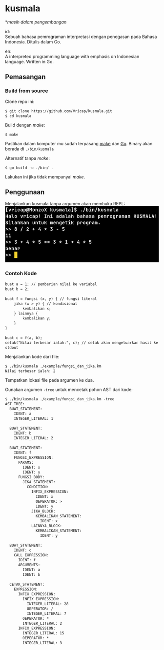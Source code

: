 # kusmala  
**masih dalam pengembangan*  

id:  
Sebuah bahasa pemrograman interpretasi dengan penegasan pada Bahasa Indonesia. Ditulis dalam Go.  


en:  
A interpreted programming language with emphasis on Indonesian language. Written in Go.  

## Pemasangan  
### Build from source  
Clone repo ini:
```
$ git clone https://github.com/Vricap/kusmala.git  
$ cd kusmala
```  

Build dengan *make*:  
```
$ make
```  
Pastikan dalam komputer mu sudah terpasang [make](https://www.gnu.org/software/make/) dan [Go](https://go.dev/). Binary akan berada di `./bin/kusmala`  

Alternatif tanpa *make*:  
```
$ go build -o ./bin/ .
```  
Lakukan ini jika tidak mempunyai *make*.  

## Penggunaan  
Menjalankan kusmala tanpa argumen akan membuka REPL:  
![screenshot 1](./resource/screenshot/1.png)  

### Contoh Kode  
```
buat a = 1; // pemberian nilai ke variabel
buat b = 2;

buat f = fungsi (x, y) { // fungsi literal
	jika (x > y) { // kondisional 
		kembalikan x;
	} lainnya {
		kembalikan y;
	}
}

buat c = f(a, b);
cetak("Nilai terbesar ialah:", c); // cetak akan mengeluarkan hasil ke stdout
```  

Menjalankan kode dari file:  
```
$ ./bin/kusmala ./example/fungsi_dan_jika.km  
Nilai terbesar ialah: 2
```  
Tempatkan lokasi file pada argumen ke dua.  

Gunakan argumen `-tree` untuk mencetak pohon AST dari kode:  
```
$ ./bin/kusmala ./example/fungsi_dan_jika.km -tree  
AST_TREE:
  BUAT_STATEMENT:
    IDENT: a
    INTEGER_LITERAL: 1

  BUAT_STATEMENT:
    IDENT: b
    INTEGER_LITERAL: 2

  BUAT_STATEMENT:
    IDENT: f
    FUNGSI_EXPRESSION: 
      PARAMS: 
        IDENT: x
        IDENT: y
      FUNGSI_BODY: 
        JIKA_STATEMENT:
          CONDITION:
            INFIX_EXPRESSION:
              IDENT: x
              OEPERATOR: >
              IDENT: y
            JIKA_BLOCK: 
              KEMBALIKAN_STATEMENT:
                IDENT: x
            LAINNYA_BLOCK: 
              KEMBALIKAN_STATEMENT:
                IDENT: y

  BUAT_STATEMENT:
    IDENT: c
    CALL_EXPRESSION: 
      IDENT: f
      ARGUMENTS: 
        IDENT: a
        IDENT: b

  CETAK_STATEMENT: 
    EXPRESSION: 
      INFIX_EXPRESSION:
        INFIX_EXPRESSION:
          INTEGER_LITERAL: 28
          OEPERATOR: /
          INTEGER_LITERAL: 7
        OEPERATOR: *
        INTEGER_LITERAL: 2
      INFIX_EXPRESSION:
        INTEGER_LITERAL: 15
        OEPERATOR: *
        INTEGER_LITERAL: 3
```  
